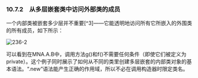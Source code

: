 ### 10.7.2　从多层嵌套类中访问外部类的成员

一个内部类被嵌套多少层并不重要[^3]——它能透明地访问所有它所嵌入的外围类的所有成员，如下所示：

![236-2](../Images/image02940.jpeg)

可以看到在MNA.A.B中，调用方法g()和f()不需要任何条件（即使它们被定义为private）。这个例子同时展示了如何从不同的类里创建多层嵌套的内部类对象的基本语法。“.new”语法能产生正确的作用域，所以不必在调用构造器时限定类名。